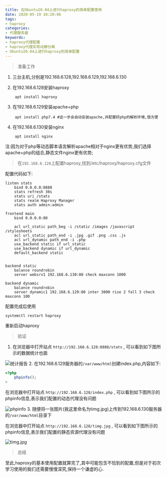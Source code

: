 ```yaml
---
title: 在Ubuntu20.04上进行haproxy的简单配置使用
date: 2020-05-19 10:20:06
tags:
- haproxy
categories:
- 代理服务器
keywords:
- haproxy代理配置
- haproxy代理实现动静分离
- Ubuntu20.04上进行haproxy的简单配置
---
```


> 准备工作

1. 三台主机,分别是192.168.6.128,192.168.6.129,192.168.6.130

2. 在192.168.6.128安装haproxy

        apt install haproxy

3. 在192.168.6.129安装apache+php

        apt install php7.4 #这一步会自动安装apache,并配置好php的解析环境,很方便

4. 在192.168.6.130安装nginx

        apt install nginx

注:因为对于php等动态脚本语言解析apache相对于nginx更有优势,我们选择apache+php的组合,静态文件nginx更有优势;

>在`192.168.6.128`上配置haproxy,找到/etc/haproxy/haproxy.cfg文件

配置代码如下:

    listen stats
        bind 0.0.0.0:8888
        stats refresh 30s
        stats uri /stats
        stats realm Haproxy Manager
        stats auth admin:admin

    frontend main
        bind 0.0.0.0:80

        acl url_static path_beg -i /static /images /javascript /stylesheets
        acl url_static path_end -i .jpg .gif .png .css .js
        acl url_dynamic path_end -i .php
        use_backend static if url_static
        use_backend dynamic if url_dynamic
        default_backend static


    backend static
        balance roundrobin
        server websrv1 192.168.6.130:80 check maxconn 1000

    backend dynamic
        balance roundrobin
        server dynamic1 192.168.6.129:80 inter 3000 rise 2 fall 3 check maxconn 100

配置完成后使用

    systemctl restart haproxy

重新启动haproxy

> 验证

1. 在浏览器中打开站点 `http://192.168.6.128:8888/stats` , 可以看到如下图所示的数据统计也面

![统计报告](https://res.imgl.net/hexo/Ubuntu-20-04-haproxy/20200519101647.png '统计报告')
2. 在192.168.6.129服务器的`/var/www/html`创建index.php,内容如下:

```php
<?php
    phpinfo();
>
```

在浏览器中打开站点 `http://192.168.6.128/index.php` , 可以看到如下图所示的phpinfo信息,表示我们配置的动态代理没有问题

![phpinfo](https://res.imgl.net/hexo/Ubuntu-20-04-haproxy/20200519101828.png 'phpinfo')
3. 随便将一张图片(我这里命名为timg.jpg)上传到192.168.6.130服务器的`/var/www/html`目录下

在浏览器中打开站点 `http://192.168.6.128/timg.jpg` , 可以看到如下图所示的phpinfo信息,表示我们配置的静态资源代理没有问题

![timg.jpg](https://res.imgl.net/hexo/Ubuntu-20-04-haproxy/20200519101746.png 'timg.jpg')

>总结

至此,haproxy的基本使用配置就算完了,其中可能包含不恰到的配置,但是对于初次学习使用的我们还需要慢慢深究,保持一个谦虚的心.
